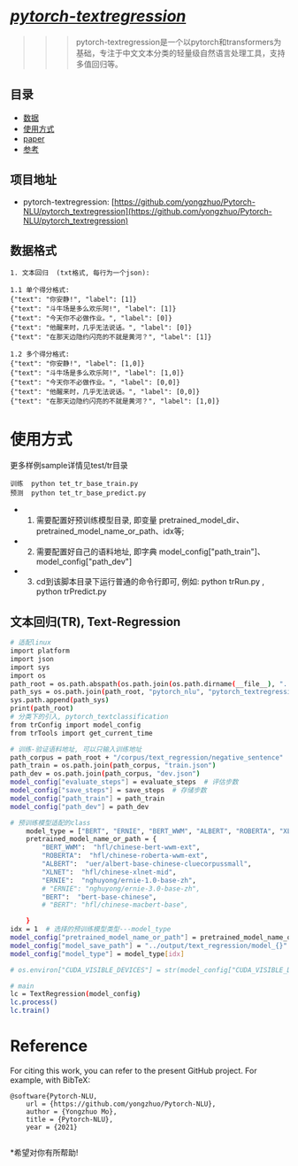
# [***pytorch-textregression***](https://github.com/yongzhuo/Pytorch-NLU/pytorch_textregression)
>>> pytorch-textregression是一个以pytorch和transformers为基础，专注于中文文本分类的轻量级自然语言处理工具，支持多值回归等。


## 目录
* [数据](#数据)
* [使用方式](#使用方式)
* [paper](#paper)
* [参考](#参考)


## 项目地址
   - pytorch-textregression: [https://github.com/yongzhuo/Pytorch-NLU/pytorch_textregression](https://github.com/yongzhuo/Pytorch-NLU/pytorch_textregression)


## 数据格式
```
1. 文本回归  (txt格式, 每行为一个json):

1.1 单个得分格式:
{"text": "你安静!", "label": [1]}
{"text": "斗牛场是多么欢乐阿!", "label": [1]}
{"text": "今天你不必做作业。", "label": [0]}
{"text": "他醒来时，几乎无法说话。", "label": [0]}
{"text": "在那天边隐约闪亮的不就是黄河？", "label": [1]}

1.2 多个得分格式:
{"text": "你安静!", "label": [1,0]}
{"text": "斗牛场是多么欢乐阿!", "label": [1,0]}
{"text": "今天你不必做作业。", "label": [0,0]}
{"text": "他醒来时，几乎无法说话。", "label": [0,0]}
{"text": "在那天边隐约闪亮的不就是黄河？", "label": [1,0]}

```


# 使用方式
  更多样例sample详情见test/tr目录
   ```bash运行
训练  python tet_tr_base_train.py
预测  python tet_tr_base_predict.py
   ```
  - 1. 需要配置好预训练模型目录, 即变量 pretrained_model_dir、pretrained_model_name_or_path、idx等;
  - 2. 需要配置好自己的语料地址, 即字典 model_config["path_train"]、model_config["path_dev"]
  - 3. cd到该脚本目录下运行普通的命令行即可, 例如: python trRun.py , python trPredict.py
## 文本回归(TR), Text-Regression
```bash
# 适配linux
import platform
import json
import sys
import os
path_root = os.path.abspath(os.path.join(os.path.dirname(__file__), "../.."))
path_sys = os.path.join(path_root, "pytorch_nlu", "pytorch_textregression")
sys.path.append(path_sys)
print(path_root)
# 分类下的引入, pytorch_textclassification
from trConfig import model_config
from trTools import get_current_time

# 训练-验证语料地址, 可以只输入训练地址
path_corpus = path_root + "/corpus/text_regression/negative_sentence"
path_train = os.path.join(path_corpus, "train.json")
path_dev = os.path.join(path_corpus, "dev.json")
model_config["evaluate_steps"] = evaluate_steps  # 评估步数
model_config["save_steps"] = save_steps  # 存储步数
model_config["path_train"] = path_train
model_config["path_dev"] = path_dev

# 预训练模型适配的class
    model_type = ["BERT", "ERNIE", "BERT_WWM", "ALBERT", "ROBERTA", "XLNET", "ELECTRA"]
    pretrained_model_name_or_path = {
        "BERT_WWM":  "hfl/chinese-bert-wwm-ext",
        "ROBERTA":  "hfl/chinese-roberta-wwm-ext",
        "ALBERT":  "uer/albert-base-chinese-cluecorpussmall",
        "XLNET":  "hfl/chinese-xlnet-mid",
        "ERNIE":  "nghuyong/ernie-1.0-base-zh",
        # "ERNIE": "nghuyong/ernie-3.0-base-zh",
        "BERT":  "bert-base-chinese",
        # "BERT": "hfl/chinese-macbert-base",

    }
idx = 1  # 选择的预训练模型类型---model_type
model_config["pretrained_model_name_or_path"] = pretrained_model_name_or_path[model_type[idx]]
model_config["model_save_path"] = "../output/text_regression/model_{}".format(model_type[idx])
model_config["model_type"] = model_type[idx]

# os.environ["CUDA_VISIBLE_DEVICES"] = str(model_config["CUDA_VISIBLE_DEVICES"])

# main
lc = TextRegression(model_config)
lc.process()
lc.train()

```


# Reference
For citing this work, you can refer to the present GitHub project. For example, with BibTeX:
```
@software{Pytorch-NLU,
    url = {https://github.com/yongzhuo/Pytorch-NLU},
    author = {Yongzhuo Mo},
    title = {Pytorch-NLU},
    year = {2021}
    
```
*希望对你有所帮助!

